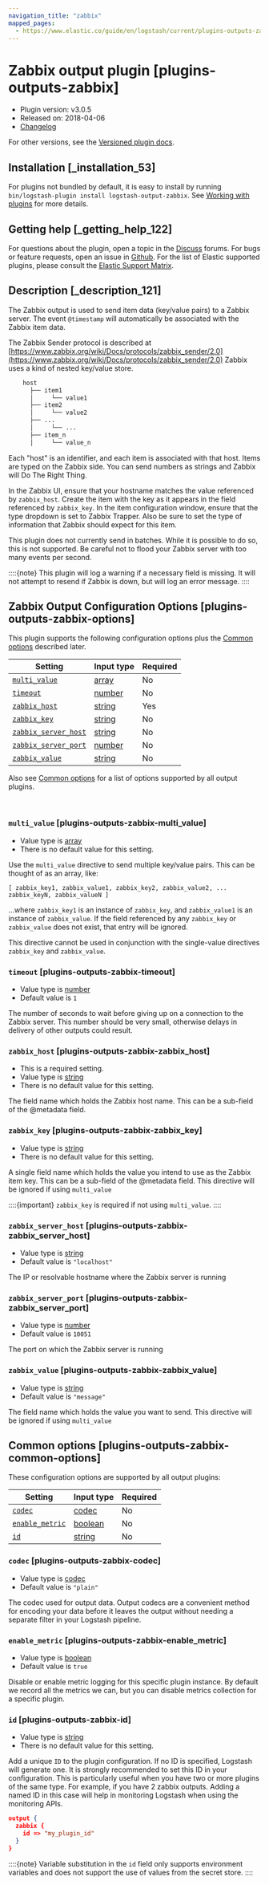 ```yaml
---
navigation_title: "zabbix"
mapped_pages:
  - https://www.elastic.co/guide/en/logstash/current/plugins-outputs-zabbix.html
---
```


# Zabbix output plugin [plugins-outputs-zabbix]


* Plugin version: v3.0.5
* Released on: 2018-04-06
* [Changelog](https://github.com/logstash-plugins/logstash-output-zabbix/blob/v3.0.5/CHANGELOG.md)

For other versions, see the [Versioned plugin docs](/vpr/output-zabbix-index.md).

## Installation [_installation_53]

For plugins not bundled by default, it is easy to install by running `bin/logstash-plugin install logstash-output-zabbix`. See [Working with plugins](logstash://reference/working-with-plugins.md) for more details.


## Getting help [_getting_help_122]

For questions about the plugin, open a topic in the [Discuss](http://discuss.elastic.co) forums. For bugs or feature requests, open an issue in [Github](https://github.com/logstash-plugins/logstash-output-zabbix). For the list of Elastic supported plugins, please consult the [Elastic Support Matrix](https://www.elastic.co/support/matrix#logstash_plugins).


## Description [_description_121]

The Zabbix output is used to send item data (key/value pairs) to a Zabbix server.  The event `@timestamp` will automatically be associated with the Zabbix item data.

The Zabbix Sender protocol is described at [https://www.zabbix.org/wiki/Docs/protocols/zabbix_sender/2.0](https://www.zabbix.org/wiki/Docs/protocols/zabbix_sender/2.0) Zabbix uses a kind of nested key/value store.

```txt
    host
      ├── item1
      │     └── value1
      ├── item2
      │     └── value2
      ├── ...
      │     └── ...
      ├── item_n
      │     └── value_n
```

Each "host" is an identifier, and each item is associated with that host. Items are typed on the Zabbix side.  You can send numbers as strings and Zabbix will Do The Right Thing.

In the Zabbix UI, ensure that your hostname matches the value referenced by `zabbix_host`. Create the item with the key as it appears in the field referenced by `zabbix_key`.  In the item configuration window, ensure that the type dropdown is set to Zabbix Trapper. Also be sure to set the type of information that Zabbix should expect for this item.

This plugin does not currently send in batches.  While it is possible to do so, this is not supported.  Be careful not to flood your Zabbix server with too many events per second.

::::{note} 
This plugin will log a warning if a necessary field is missing. It will not attempt to resend if Zabbix is down, but will log an error message.
::::



## Zabbix Output Configuration Options [plugins-outputs-zabbix-options]

This plugin supports the following configuration options plus the [Common options](plugins-outputs-zabbix.md#plugins-outputs-zabbix-common-options) described later.

| Setting | Input type | Required |
| --- | --- | --- |
| [`multi_value`](plugins-outputs-zabbix.md#plugins-outputs-zabbix-multi_value) | [array](value-types.md#array) | No |
| [`timeout`](plugins-outputs-zabbix.md#plugins-outputs-zabbix-timeout) | [number](value-types.md#number) | No |
| [`zabbix_host`](plugins-outputs-zabbix.md#plugins-outputs-zabbix-zabbix_host) | [string](value-types.md#string) | Yes |
| [`zabbix_key`](plugins-outputs-zabbix.md#plugins-outputs-zabbix-zabbix_key) | [string](value-types.md#string) | No |
| [`zabbix_server_host`](plugins-outputs-zabbix.md#plugins-outputs-zabbix-zabbix_server_host) | [string](value-types.md#string) | No |
| [`zabbix_server_port`](plugins-outputs-zabbix.md#plugins-outputs-zabbix-zabbix_server_port) | [number](value-types.md#number) | No |
| [`zabbix_value`](plugins-outputs-zabbix.md#plugins-outputs-zabbix-zabbix_value) | [string](value-types.md#string) | No |

Also see [Common options](plugins-outputs-zabbix.md#plugins-outputs-zabbix-common-options) for a list of options supported by all output plugins.

 

### `multi_value` [plugins-outputs-zabbix-multi_value]

* Value type is [array](value-types.md#array)
* There is no default value for this setting.

Use the `multi_value` directive to send multiple key/value pairs. This can be thought of as an array, like:

`[ zabbix_key1, zabbix_value1, zabbix_key2, zabbix_value2, ... zabbix_keyN, zabbix_valueN ]`

…​where `zabbix_key1` is an instance of `zabbix_key`, and `zabbix_value1` is an instance of `zabbix_value`.  If the field referenced by any `zabbix_key` or `zabbix_value` does not exist, that entry will be ignored.

This directive cannot be used in conjunction with the single-value directives `zabbix_key` and `zabbix_value`.


### `timeout` [plugins-outputs-zabbix-timeout]

* Value type is [number](value-types.md#number)
* Default value is `1`

The number of seconds to wait before giving up on a connection to the Zabbix server. This number should be very small, otherwise delays in delivery of other outputs could result.


### `zabbix_host` [plugins-outputs-zabbix-zabbix_host]

* This is a required setting.
* Value type is [string](value-types.md#string)
* There is no default value for this setting.

The field name which holds the Zabbix host name. This can be a sub-field of the @metadata field.


### `zabbix_key` [plugins-outputs-zabbix-zabbix_key]

* Value type is [string](value-types.md#string)
* There is no default value for this setting.

A single field name which holds the value you intend to use as the Zabbix item key. This can be a sub-field of the @metadata field. This directive will be ignored if using `multi_value`

::::{important} 
`zabbix_key` is required if not using `multi_value`.
::::



### `zabbix_server_host` [plugins-outputs-zabbix-zabbix_server_host]

* Value type is [string](value-types.md#string)
* Default value is `"localhost"`

The IP or resolvable hostname where the Zabbix server is running


### `zabbix_server_port` [plugins-outputs-zabbix-zabbix_server_port]

* Value type is [number](value-types.md#number)
* Default value is `10051`

The port on which the Zabbix server is running


### `zabbix_value` [plugins-outputs-zabbix-zabbix_value]

* Value type is [string](value-types.md#string)
* Default value is `"message"`

The field name which holds the value you want to send. This directive will be ignored if using `multi_value`



## Common options [plugins-outputs-zabbix-common-options]

These configuration options are supported by all output plugins:

| Setting | Input type | Required |
| --- | --- | --- |
| [`codec`](plugins-outputs-zabbix.md#plugins-outputs-zabbix-codec) | [codec](logstash://reference/configuration-file-structure.md#codec) | No |
| [`enable_metric`](plugins-outputs-zabbix.md#plugins-outputs-zabbix-enable_metric) | [boolean](logstash://reference/configuration-file-structure.md#boolean) | No |
| [`id`](plugins-outputs-zabbix.md#plugins-outputs-zabbix-id) | [string](logstash://reference/configuration-file-structure.md#string) | No |

### `codec` [plugins-outputs-zabbix-codec]

* Value type is [codec](logstash://reference/configuration-file-structure.md#codec)
* Default value is `"plain"`

The codec used for output data. Output codecs are a convenient method for encoding your data before it leaves the output without needing a separate filter in your Logstash pipeline.


### `enable_metric` [plugins-outputs-zabbix-enable_metric]

* Value type is [boolean](logstash://reference/configuration-file-structure.md#boolean)
* Default value is `true`

Disable or enable metric logging for this specific plugin instance. By default we record all the metrics we can, but you can disable metrics collection for a specific plugin.


### `id` [plugins-outputs-zabbix-id]

* Value type is [string](logstash://reference/configuration-file-structure.md#string)
* There is no default value for this setting.

Add a unique `ID` to the plugin configuration. If no ID is specified, Logstash will generate one. It is strongly recommended to set this ID in your configuration. This is particularly useful when you have two or more plugins of the same type. For example, if you have 2 zabbix outputs. Adding a named ID in this case will help in monitoring Logstash when using the monitoring APIs.

```json
output {
  zabbix {
    id => "my_plugin_id"
  }
}
```

::::{note} 
Variable substitution in the `id` field only supports environment variables and does not support the use of values from the secret store.
::::




